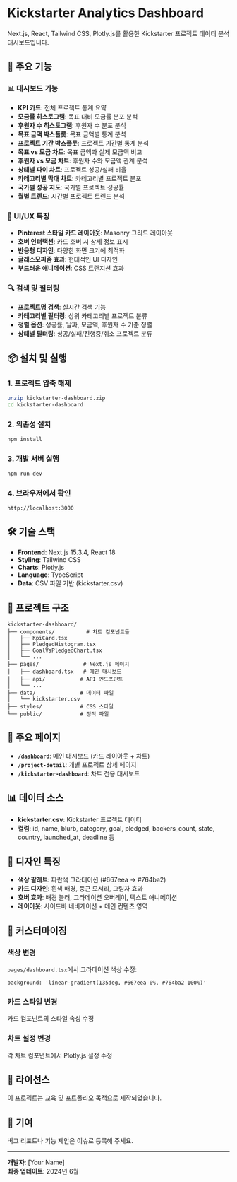 # Kickstarter Analytics Dashboard

Next.js, React, Tailwind CSS, Plotly.js를 활용한 Kickstarter 프로젝트 데이터 분석 대시보드입니다.

## 🚀 주요 기능

### 📊 대시보드 기능
- **KPI 카드**: 전체 프로젝트 통계 요약
- **모금률 히스토그램**: 목표 대비 모금률 분포 분석
- **후원자 수 히스토그램**: 후원자 수 분포 분석
- **목표 금액 박스플롯**: 목표 금액별 통계 분석
- **프로젝트 기간 박스플롯**: 프로젝트 기간별 통계 분석
- **목표 vs 모금 차트**: 목표 금액과 실제 모금액 비교
- **후원자 vs 모금 차트**: 후원자 수와 모금액 관계 분석
- **상태별 파이 차트**: 프로젝트 성공/실패 비율
- **카테고리별 막대 차트**: 카테고리별 프로젝트 분포
- **국가별 성공 지도**: 국가별 프로젝트 성공률
- **월별 트렌드**: 시간별 프로젝트 트렌드 분석

### 🎨 UI/UX 특징
- **Pinterest 스타일 카드 레이아웃**: Masonry 그리드 레이아웃
- **호버 인터랙션**: 카드 호버 시 상세 정보 표시
- **반응형 디자인**: 다양한 화면 크기에 최적화
- **글래스모피즘 효과**: 현대적인 UI 디자인
- **부드러운 애니메이션**: CSS 트랜지션 효과

### 🔍 검색 및 필터링
- **프로젝트명 검색**: 실시간 검색 기능
- **카테고리별 필터링**: 상위 카테고리별 프로젝트 분류
- **정렬 옵션**: 성공률, 날짜, 모금액, 후원자 수 기준 정렬
- **상태별 필터링**: 성공/실패/진행중/취소 프로젝트 분류

## 📦 설치 및 실행

### 1. 프로젝트 압축 해제
```bash
unzip kickstarter-dashboard.zip
cd kickstarter-dashboard
```

### 2. 의존성 설치
```bash
npm install
```

### 3. 개발 서버 실행
```bash
npm run dev
```

### 4. 브라우저에서 확인
```
http://localhost:3000
```

## 🛠️ 기술 스택

- **Frontend**: Next.js 15.3.4, React 18
- **Styling**: Tailwind CSS
- **Charts**: Plotly.js
- **Language**: TypeScript
- **Data**: CSV 파일 기반 (kickstarter.csv)

## 📁 프로젝트 구조

```
kickstarter-dashboard/
├── components/          # 차트 컴포넌트들
│   ├── KpiCard.tsx
│   ├── PledgedHistogram.tsx
│   ├── GoalVsPledgedChart.tsx
│   └── ...
├── pages/              # Next.js 페이지
│   ├── dashboard.tsx   # 메인 대시보드
│   ├── api/           # API 엔드포인트
│   └── ...
├── data/              # 데이터 파일
│   └── kickstarter.csv
├── styles/            # CSS 스타일
└── public/            # 정적 파일
```

## 🎯 주요 페이지

- **`/dashboard`**: 메인 대시보드 (카드 레이아웃 + 차트)
- **`/project-detail`**: 개별 프로젝트 상세 페이지
- **`/kickstarter-dashboard`**: 차트 전용 대시보드

## 📊 데이터 소스

- **kickstarter.csv**: Kickstarter 프로젝트 데이터
- **컬럼**: id, name, blurb, category, goal, pledged, backers_count, state, country, launched_at, deadline 등

## 🎨 디자인 특징

- **색상 팔레트**: 파란색 그라데이션 (#667eea → #764ba2)
- **카드 디자인**: 흰색 배경, 둥근 모서리, 그림자 효과
- **호버 효과**: 배경 블러, 그라데이션 오버레이, 텍스트 애니메이션
- **레이아웃**: 사이드바 네비게이션 + 메인 컨텐츠 영역

## 🔧 커스터마이징

### 색상 변경
`pages/dashboard.tsx`에서 그라데이션 색상 수정:
```tsx
background: 'linear-gradient(135deg, #667eea 0%, #764ba2 100%)'
```

### 카드 스타일 변경
카드 컴포넌트의 스타일 속성 수정

### 차트 설정 변경
각 차트 컴포넌트에서 Plotly.js 설정 수정

## 📝 라이선스

이 프로젝트는 교육 및 포트폴리오 목적으로 제작되었습니다.

## 🤝 기여

버그 리포트나 기능 제안은 이슈로 등록해 주세요.

---

**개발자**: [Your Name]  
**최종 업데이트**: 2024년 6월

